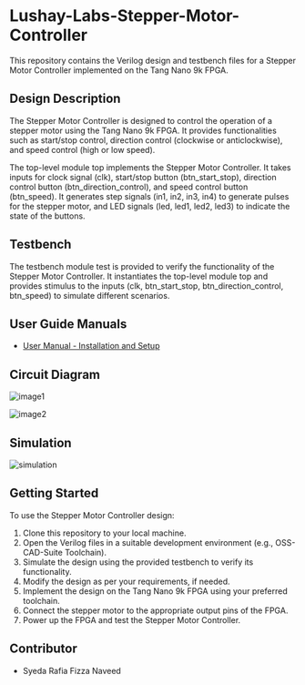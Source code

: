 # Lushay-Labs-Stepper-Motor-Controller

This repository contains the Verilog design and testbench files for a Stepper Motor Controller implemented on the Tang Nano 9k FPGA.

## Design Description

The Stepper Motor Controller is designed to control the operation of a stepper motor using the Tang Nano 9k FPGA. It provides functionalities such as start/stop control, direction control (clockwise or anticlockwise), and speed control (high or low speed).

The top-level module top implements the Stepper Motor Controller. It takes inputs for clock signal (clk), start/stop button (btn_start_stop), direction control button (btn_direction_control), and speed control button (btn_speed). It generates step signals (in1, in2, in3, in4) to generate pulses for the stepper motor, and LED signals (led, led1, led2, led3) to indicate the state of the buttons.

## Testbench

The testbench module test is provided to verify the functionality of the Stepper Motor Controller. It instantiates the top-level module top and provides stimulus to the inputs (clk, btn_start_stop, btn_direction_control, btn_speed) to simulate different scenarios.

## User Guide Manuals
- [User Manual - Installation and Setup](https://docs.google.com/document/d/1TX2oJPWYm67gMV9igFQdw7Wp_Rzij6VKOEPoPlz9OsE/edit?usp=sharing)

## Circuit Diagram
![image1](https://github.com/syedarafia13/Lushay-Labs-Stepper-Motor-Controller/assets/81455748/f3e45a42-564a-4f8c-b38e-fa2557cba4b1)

![image2](https://github.com/syedarafia13/Lushay-Labs-Stepper-Motor-Controller/assets/81455748/f11ff8c0-532a-415f-89ff-c637d7212594)

## Simulation
![simulation](https://github.com/syedarafia13/Lushay-Labs-Stepper-Motor-Controller/assets/81455748/ccfb6a03-dbc3-4cbb-a382-b916212b9e7d)

## Getting Started

To use the Stepper Motor Controller design:

1. Clone this repository to your local machine.
2. Open the Verilog files in a suitable development environment (e.g., OSS-CAD-Suite Toolchain).
3. Simulate the design using the provided testbench to verify its functionality.
4. Modify the design as per your requirements, if needed.
5. Implement the design on the Tang Nano 9k FPGA using your preferred toolchain.
6. Connect the stepper motor to the appropriate output pins of the FPGA.
7. Power up the FPGA and test the Stepper Motor Controller.

## Contributor

- Syeda Rafia Fizza Naveed
